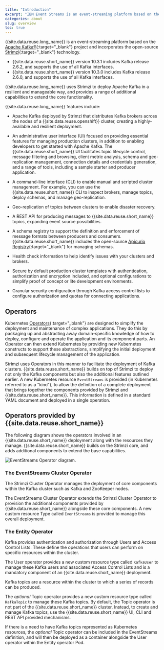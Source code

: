 ```yaml
---
title: "Introduction"
excerpt: "IBM Event Streams is an event-streaming platform based on the open-source Apache Kafka® project."
categories: about
slug: overview
toc: true
---
```




{{site.data.reuse.long_name}} is an event-streaming platform based on the [Apache Kafka®](https://kafka.apache.org/){:target="_blank"} project and incorporates the open-source [Strimzi](https://strimzi.io){:target="_blank"} technology.

- {{site.data.reuse.short_name}} version 10.3.1 includes Kafka release 2.6.2, and supports the use of all Kafka interfaces.
- {{site.data.reuse.short_name}} version 10.3.0 includes Kafka release 2.6.0, and supports the use of all Kafka interfaces.

{{site.data.reuse.long_name}} uses Strimzi to deploy Apache Kafka in a resilient and manageable way, and provides a range of additional capabilities to extend the core functionality.

{{site.data.reuse.long_name}} features include:

- Apache Kafka deployed by Strimzi that distributes Kafka brokers across the nodes of a {{site.data.reuse.openshift}} cluster, creating a highly-available and resilient deployment.

- An administrative user interface (UI) focused on providing essential features for managing production clusters, in addition to enabling developers to get started with Apache Kafka. The {{site.data.reuse.short_name}} UI facilitates topic lifecycle control, message filtering and browsing, client metric analysis, schema and geo-replication management, connection details and credentials generation, and a range of tools, including a sample starter and producer application.

- A command-line interface (CLI) to enable manual and scripted cluster management. For example, you can use the {{site.data.reuse.short_name}} CLI to inspect brokers, manage topics, deploy schemas, and manage geo-replication.

- Geo-replication of topics between clusters to enable disaster recovery.

- A REST API for producing messages to {{site.data.reuse.short_name}} topics, expanding event source possibilities.

- A schema registry to support the definition and enforcement of message formats between producers and consumers. {{site.data.reuse.short_name}} includes the open-source [Apicurio Registry](https://www.apicur.io/registry/docs/apicurio-registry/1.3.3.Final/index.html){:target="_blank"} for managing schemas.

- Health check information to help identify issues with your clusters and brokers.

- Secure by default production cluster templates with authentication, authorization and encryption included, and optional configurations to simplify proof of concept or lite development environments.

- Granular security configuration through Kafka access control lists to configure authorization and quotas for connecting applications.


## Operators

Kubernetes [Operators](https://kubernetes.io/docs/concepts/extend-kubernetes/operator/){:target="_blank"} are designed to simplify the deployment and maintenance of complex applications. They do this by packaging up and abstracting away domain-specific knowledge of how to deploy, configure and operate the application and its component parts. An Operator can then extend Kubernetes by providing new Kubernetes constructs to support these abstractions, simplifying the initial deployment and subsequent lifecycle management of the application.

Strimzi uses Operators in this manner to facilitate the deployment of Kafka clusters. {{site.data.reuse.short_name}} builds on top of Strimzi to deploy not only the Kafka components but also the additional features outlined earlier. A new Kubernetes resource `EventStreams` is provided (in Kubernetes referred to as a "kind"), to allow the definition of a complete deployment that brings together the components provided by Strimzi and {{site.data.reuse.short_name}}. This information is defined in a standard YAML document and deployed in a single operation.


## Operators provided by {{site.data.reuse.short_name}}

The following diagram shows the operators involved in an {{site.data.reuse.short_name}} deployment along with the resources they manage. {{site.data.reuse.short_name}} builds on the Strimzi core, and adds additional components to extend the base capabilities.

![EventStreams Operator diagram.](../../../images/operator_structure.png "Diagram that shows the operators involved in an {{site.data.reuse.short_name}} deployment.")

### The EventStreams Cluster Operator

The Strimzi Cluster Operator manages the deployment of core components within the Kafka cluster such as Kafka and ZooKeeper nodes.

The EventStreams Cluster Operator extends the Strimzi Cluster Operator to provision the additional components provided by  {{site.data.reuse.short_name}} alongside these core components. A new custom resource Type called `EventStreams` is provided to manage this overall deployment.

### The Entity Operator

Kafka provides authentication and authorization through Users and Access Control Lists. These define the operations that users can perform on specific resources within the cluster.

The User operator provides a new custom resource type called `KafkaUser` to manage these Kafka users and associated Access Control Lists and is a mandatory component of an {{site.data.reuse.short_name}} deployment.

Kafka topics are a resource within the cluster to which a series of records can be produced.

The _optional_ Topic operator provides a new custom resource type called `KafkaTopic` to manage these Kafka topics. By default, the Topic operator is not part of the {{site.data.reuse.short_name}} cluster. Instead, to create and manage Kafka topics, use the {{site.data.reuse.short_name}} UI, CLI and REST API provided mechanisms.

If there is a need to have Kafka topics represented as Kubernetes resources, the _optional_ Topic operator can be included in the EventStreams definition, and will then be deployed as a container alongside the User operator within the Entity operator Pod.

